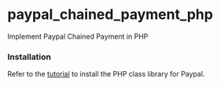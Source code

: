 # paypal_chained_payment_php
Implement Paypal Chained Payment in PHP

### Installation

Refer to the [tutorial][p2_1] to install the PHP class library for Paypal.

[paypal]: <https://www.paypal.com/>
[p1_1]: <https://github.com/angelleye/paypal-php-library>
[p2_1]: <https://www.angelleye.com/install-angell-eye-php-class-library-paypal/>
[p3_1]: <https://developer.paypal.com/>
